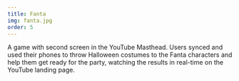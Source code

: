 ```yaml
---
title: Fanta
img: fanta.jpg
order: 5
---
```

A game with second screen in the YouTube Masthead. Users synced and used their phones to throw Halloween costumes to the Fanta characters and help them get ready for the party, watching the results in real-time on the YouTube landing page.

